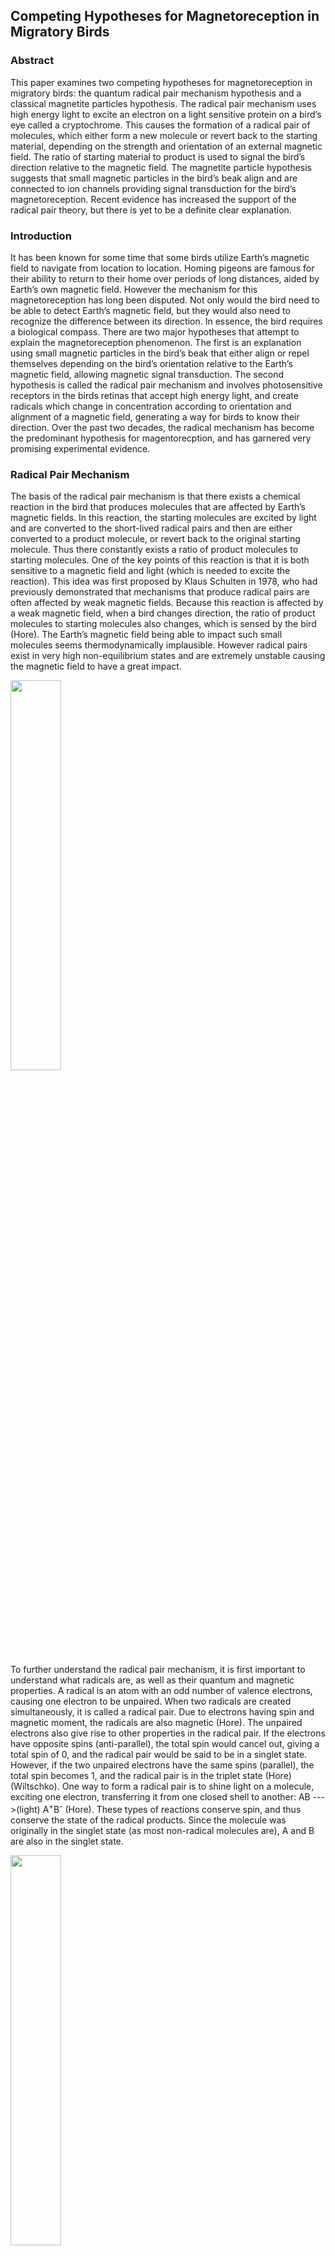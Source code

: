 ## Competing Hypotheses for Magnetoreception in Migratory Birds

### Abstract
This paper examines two competing hypotheses for magnetoreception in migratory birds: the quantum radical pair mechanism hypothesis and a classical magnetite particles hypothesis. The radical pair mechanism uses high energy light to excite an electron on a light sensitive protein on a bird’s eye called a cryptochrome. This causes the formation of a radical pair of molecules, which either form a new molecule or revert back to the starting material, depending on the strength and orientation of an external magnetic field. The ratio of starting material to product is used to signal the bird’s direction relative to the magnetic field. The magnetite particle hypothesis suggests that small magnetic particles in the bird’s beak align and are connected to ion channels providing signal transduction for the bird’s magnetoreception. Recent evidence has increased the support of the radical pair theory, but there is yet to be a definite clear explanation.

### Introduction
It has been known for some time that some birds utilize Earth’s magnetic field to navigate from location to location. Homing pigeons are famous for their ability to return to their home over periods of long distances, aided by Earth’s own magnetic field. However the mechanism for this magnetoreception has long been disputed. Not only would the bird need to be able to detect Earth’s magnetic field, but they would also need to recognize the difference between its direction. In essence, the bird requires a biological compass. There are two major hypotheses that attempt to explain the magnetoreception phenomenon. The first is an explanation using small magnetic particles in the bird’s beak that either align or repel themselves depending on the bird’s orientation relative to the Earth’s magnetic field, allowing magnetic signal transduction. The second hypothesis is called the radical pair mechanism and involves photosensitive receptors in the birds retinas that accept high energy light, and create radicals which change in concentration according to orientation and alignment of a magnetic field, generating a way for birds to know their direction. Over the past two decades, the radical mechanism has become the predominant hypothesis for magentorecption, and has garnered very promising experimental evidence.

### Radical Pair Mechanism

The basis of the radical pair mechanism is that there exists a chemical reaction in the bird that produces molecules that are affected by Earth’s magnetic fields. In this reaction, the starting molecules are excited by light and are converted to the short-lived radical pairs and then are either converted to a product molecule, or revert back to the original starting molecule. Thus there constantly exists a ratio of product molecules to starting molecules. One of the key points of this reaction is that it is both sensitive to a magnetic field and light (which is needed to excite the reaction). This idea was first proposed by Klaus Schulten in 1978, who had previously demonstrated that mechanisms that produce radical pairs are often affected by weak magnetic fields. Because this reaction is affected by a weak magnetic field, when a bird changes direction, the ratio of product molecules to starting molecules also changes, which is sensed by the bird (Hore). The Earth’s magnetic field being able to impact such small molecules seems thermodynamically implausible. However radical pairs exist in very high non-equilibrium states and are extremely unstable causing the magnetic field to have a great impact.  

<img src="../img/mechanism.png" style="width: 40%; height: 40%"/>​

To further understand the radical pair mechanism, it is first important to understand what radicals are, as well as their quantum and magnetic properties. A radical is an atom with an odd number of valence electrons, causing one electron to be unpaired. When two radicals are created simultaneously, it is called a radical pair. Due to electrons having spin and magnetic moment, the radicals are also magnetic (Hore). The unpaired electrons also give rise to other properties in the radical pair. If the electrons have opposite spins (anti-parallel), the total spin would cancel out, giving a total spin of 0, and the radical pair would be said to be in a singlet state. However, if the two unpaired electrons have the same spins (parallel), the total spin becomes 1, and the radical pair is in the triplet state (Hore)(Wiltschko). One way to form a radical pair is to shine light on a molecule, exciting one electron, transferring it from one closed shell to another: AB --->(light) A<sup>+</sup>B<sup>-</sup> (Hore). These types of reactions conserve spin, and thus conserve the state of the radical products. Since the molecule was originally in the singlet state (as most non-radical molecules are), A and B are also in the singlet state.  

<img src="../img/magnet/spin.png" style="width: 40%; height: 40%"/>​
 
Many organic molecules also contain atomic nuclei that have spin and thus have magnetic properties. Molecules that contain 1H and 14N have nuclear spin, and the spins of these nuclei interact with the electronic spins leads to a property called hyperfine interactions. In most radicals, the unpaired electron is delocalized, meaning that it exists over multiple areas of the molecule. Thus, the hyperfine interactions between the nucleus of the atom and the unpaired electron also exist in many parts of the molecule. These interactions are anisotropic, meaning that for the same interaction between the electron and the spinning nucleus, the strength of the interaction changes depending where the electron is. In Figure C, the hyperfine interactions of two radical molecules (Flavin and Tryptophan) are shown, and the anisotropic effect is seen clearly. In the top nitrogen of the middle ring, the strength of the interaction changes greatly depending on the plane of the electron, giving rise to the balloon shape. These anisotropic interactions yield directional information in the radical pair mechanism, and is why at least one hyperfine interaction is needed in the radical pair mechanism (Hore).  

The hyperfine interactions between the nucleus and the electron can cause the electron’s spin to switch and oscillate, thus changing the molecule from a singlet state to a triplet state. These oscillations are due to the energy differences in the hyperfine interactions, which also determines the frequency of the oscillations as frequency and energy are related through: E=hf. Introducing a magnetic field to the radical pair, changes the frequency of the oscillation between the two states, as it changes the energy. Introducing a rotated magnetic field, as seen in Figure C, changes the frequency of oscillation again because since the hyperfine interactions are anisotropic, the direction of the magnetic field impacts it greatly. The strength of the magnetic field introduced, 50 µT, is comparable to that of Earth’s own magnetic field, and the figure above demonstrates how such a magnetic field can impact the fraction of singlet radicals compared to triplet radicals, and starts to prelude how a bird might be able to detect direction using the radical pair mechanism (Hore).  

<img src="../img/magnet/singlet.png" style="width: 40%; height: 40%"/>​


As seen above, the presence and direction of the magnetic field changes the proportion of the singlet radical pair to the triplet radical pair. Since radical pairs are unstable, they tend to not stay in the radical form and form products quickly (Hore). The singlet radical pair will revert back to the starting material, and the triplet radical pair will form a new triplet product. Thus the magnetic field not only changes the ratio of radicals, but actually changes the ratio of products as well. If a magnetic field is applied which limits the fraction of singlet radical pairs, one can expect an increase in the product molecule. Conversely, if the fraction of triplet radicals is low, an increase in the starting material will be seen (Hore). Thus a bird might be able to detect the differing concentrations of starting material or product, and sense their direction based on their alignment of Earth’s magnetic field favoring one radical state over another.  

<img src="../img/magnet/diagram.png" style="width: 40%; height: 40%"/>​

When the radical pair mechanism was introduced in 1978, it was deemed interesting, but not of great significance because there was no biological basis for it in birds. However, in 2000, Schulten proposed a new protein called cryptochrome was suggested to be responsible for the radical pair mechanism because it was proven to be able to become a radical pair when exposed to light. Cryptochromes accept high energy visible light such as blue and green light, to start the reaction by producing the radicals (Hore). A cryptochrome molecule contains one flavin adenine nucleotide (FAD) residue and three tryptophan residues. When the flavin molecule accepts the blue light particle, it triggers a cascade of electron transfers along the three other tryptophans, with the first tryptophan donating an electron to the FAD, the second tryptophan donating an electron to the first, the third donating an electron to the second, ending with the third tryptophan becoming more positively charged, and the FAD becoming more negatively charged producing a radical.

### Magnetite Particles
An alternative hypothesis to the radical mechanism is that magnetite (Fe3O4) particles in the bird’s beak are responsible for their magnetoreception. This hypothesis is not quantum based and relies on the inherent magnetic properties of magnetite. The strength of the magnetite particles is dependent on their size and shape. Superparamagnetic particles are smaller than 40 nm. Superparamagnetic particles interact magnetically with each other, but the crystals are not big enough for a permanent magnetic moment. Single domain magnetite crystals are big and strong enough to produce permanent magnets when all the magnetite crystals are aligned (Hore). Multi-domain crystals are too big to align together, even though their individual magnetic moments are stronger than that of single domain particles. Their magnetic fields end up canceling each other out, rather than aligning together. The case for magnetite particles is also supported by the existence of magnetotactic bacteria. Magnetotactic bacteria use magnetite particles that align themselves with Earth’s magnetic field. There are tiny particles that connect and align themselves, not unlike a compass. The bacteria are able to use this to orient themselves, and know which way is up and down. In the bird’s case, it is theorized that the magnetic particles are linked to ion channels, and that when the particles are aligned and parallel to the magnetic, the ion channel is closed; and when the particles are perpendicular to the magnetic field, the ion channels are open. This mechanism allows for signal transduction of the magnetic mechanism.  


### Radical Pair Evidence
The cryptochrome radical reaction has been shown experimentally to work, and thus could theoretically explain the mechanism of magnetoreception in birds. But biological research whether it is occuring in birds is still ongoing. However there is a lot of experimental evidence that supports the radical pair mechanism. It is theorized that the cryptochromes exist in the retinas of the birds, allowing light to easily enter. One behavioral experiment done in 1993 by Drs. Wolfgang and Roswitha Wiltschko showed that when given white, blue, and green light, birds would fly in the direction of an artificially induced magnetic field, even when the field direction was flipped (Wiltschko). However, when the birds were given orange and yellow light, they began flying in random directions. This seems to support the radical pair mechanism, as high energy light is needed to excite electrons, while low energy light is not powerful enough. Further, if the magnetoreception was due to magnetic particles instead of the radical pair mechanism, they theoretically should not be affected by any type of light, as it is not needed for an aligning magnetic field. It was also discovered that cryptochromes exist in the ganglion layer of the eyes of migratory birds, further giving credence to the radical pair mechanism. These cryptochromes were also found to produce long-lasting radicals, which is necessary as short lived radicals do not have enough time to oscillate and form a varying concentration of starting material and product. While these types of evidence do not definitely prove the radical pair mechanism, their results are a requirement for the mechanism’s existence, and also cast doubt on the magnetite hypothesis.  


### Conclusion
While both the radical pair mechanism and the magnetite hypothesis provide an explanation for the magnetoreception in birds, the radial pair mechanism has gained more support and experimental evidence. To recap, the mechanism uses a high energy photon creating a radical pair of molecules, and then the radical pair either forming a new product or reverting back to the starting material, being impacted by an external magnetic field which yields a sense of direction dependent on the concentration of the reactants and products. On the other hand, the magnetite particle hypothesis suggests aligning magnetic particles in the bird's beak gives birds a sense of direction. With the rise of new evidence supporting the radical pair mechanism, it seems scientists are finally close to understanding the true nature of magnetoreception in migratory birds.


### Works Cited

Brookes JC. 2017 Quantum effects in biology: golden rule in enzymes, olfaction, photosynthesis 
and magnetodetection. Proc. R. Soc. A 473: 20160822. 
http://dx.doi.org/10.1098/rspa.2016.0822

Hore, P. J ; Mouritsen, Henrik. “The Radical-Pair Mechanism of Magnetoreception.” Annual 
Review of Biophysics, vol. 45, no. 1, United States: Annual Reviews, pp. 299–344, 
doi:10.1146/annurev-biophys-032116-094545.

Schulten, Klaus, Swenberg, Charles E. and Weller, Albert. "A Biomagnetic Sensory Mechanism 
Based on Magnetic Field Modulated Coherent Electron Spin Motion" Zeitschrift für Physikalische Chemie, vol. 111, no. 1, 1978, pp. 1-5. https://doi-org.proxy.lib.umich.edu/10.1524/zpch.1978.111.1.001

Wiltschko, Wolfgang ; Munro, Ursula ; Ford, Hugh ; Wiltschko, Roswitha. “Red Light Disrupts 
Magnetic Orientation of Migratory Birds.” Nature (London), vol. 364, no. 6437, London: 
Nature Publishing, pp. 525–27, doi:10.1038/364525a0.

Wiltschko R, Wiltschko W. 2019. Magnetoreception in birds. J. R. Soc.Interface 16: 20190295.
http://dx.doi.org/10.1098/rsif.2019.0295
